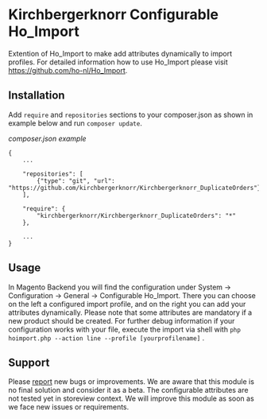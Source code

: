 # Kirchbergerknorr Configurable Ho_Import
Extention of Ho_Import to make add attributes dynamically to import profiles. For detailed information how to 
use Ho_Import please visit https://github.com/ho-nl/Ho_Import.

## Installation

Add `require` and `repositories` sections to your composer.json as shown in example below and run `composer update`.

*composer.json example*

```
{
    ...
    
    "repositories": [
        {"type": "git", "url": "https://github.com/kirchbergerknorr/Kirchbergerknorr_DuplicateOrders"},
    ],
    
    "require": {
        "kirchbergerknorr/Kirchbergerknorr_DuplicateOrders": "*"
    },
    
    ...
}
```

## Usage

In Magento Backend you will find the configuration under System -> Configuration -> General -> Configurable Ho_Import.
There you can choose on the left a configured import profile, and on the right you can add your attributes dynamically.
Please note that some attributes are mandatory if a new product should be created. For further debug information if your configuration
works with your file, execute the import via shell with `php hoimport.php --action line --profile [yourprofilename]` .

## Support

Please [report](https://github.com/kirchbergerknorr/kirchbergerknorr/configurable_ho_import/issues/new) new bugs or improvements. We are aware that this module is no final solution and consider it as a beta. 
The configurable attributes are not tested yet in storeview context. We will improve this module as soon as we face new issues or requirements.